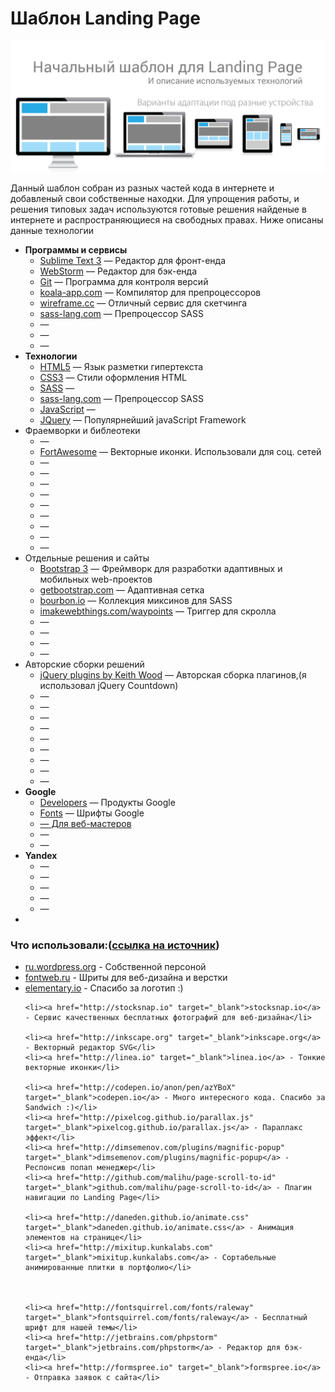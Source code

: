 # Шаблон Landing Page

![Шаблон Landing Page](https://raw.githubusercontent.com/DmitriyRF/Start-land-page/master/adaptive.jpg)

<p>Данный шаблон собран из разных частей кода в интернете и добавленый свои собственные находки.
Для упрощения работы, и решения типовых задач используются готовые решения найденые в интернете и распространяющиеся на свободных правах. Ниже описаны данные технологии</p>


<ul>
	<li><b>Программы и сервисы</b>
		<ul>
			<li><a href="http://sublimetext.com" target="_blank">Sublime Text 3</a> — Редактор для фронт-енда</li>
			<li><a href="http://jetbrains.com/phpstorm" target="_blank">WebStorm</a> — Редактор для бэк-енда</li>
			<li><a href="http://gist.github.com/agragregra" target="_blank">Git</a> — Программа для контроля версий</li>
			<li><a href="http://koala-app.com" target="_blank">koala-app.com</a> — Компилятор для препроцессоров</li>
			<li><a href="http://wireframe.cc/fEKu0b" target="_blank">wireframe.cc</a> — Отличный сервис для скетчинга</li>
			<li><a href="http://sass-lang.com" target="_blank">sass-lang.com</a> — Препроцессор SASS</li>
			<li><a href="" target="_blank"></a> — </li>
			<li><a href="" target="_blank"></a> — </li>
			<li><a href="" target="_blank"></a> — </li>
		</ul>
	</li>
	<li><b>Технологии</b>
		<ul>
			<li><a href="http://www.w3schools.com/html/html_basic.asp" target="_blank" >HTML5</a> — Язык разметки гипертекста</li>
			<li><a href="https://webref.ru/css/" target="_blank" >CSS3</a> — Стили оформления HTML </li>
			<li><a href="http://sass-scss.ru/" target="_blank" >SASS</a> — </li>
			<li><a href="http://sass-lang.com" target="_blank">sass-lang.com</a> — Препроцессор SASS</li>
			<li><a href="" target="_blank" >JavaScript</a> — </li>
			<li><a href="http://jquery.com/" target="_blank">JQuery</a> — Популярнейший javaScript Framework</li>
		</ul>
	</li>
	<li>Фраемворки и библеотеки
		<ul>
			<li><a href="" target="_blank"></a> — </li>
			<li><a href="http://fortawesome.github.io/Font-Awesome" target="_blank">FortAwesome</a> — Векторные иконки. Использовали для соц. сетей</li>
			<li><a href="" target="_blank"></a> — </li>
			<li><a href="" target="_blank"></a> — </li>
			<li><a href="" target="_blank"></a> — </li>
			<li><a href="" target="_blank"></a> — </li>
			<li><a href="" target="_blank"></a> — </li>
			<li><a href="" target="_blank"></a> — </li>
			<li><a href="" target="_blank"></a> — </li>
			<li><a href="" target="_blank"></a> — </li>
			<li><a href="" target="_blank"></a> — </li>
		</ul>
	</li>
	<li>Отдельные решения и сайты
		<ul>
			<li><a href="http://bootstrap-3.ru/css.php#grid" target="_blank">Bootstrap 3</a> — Фреймворк для разработки адаптивных и мобильных web-проектов</li>
			<li><a href="http://getbootstrap.com" target="_blank">getbootstrap.com</a> — Адаптивная сетка</li>
			<li><a href="http://bourbon.io" target="_blank">bourbon.io</a> — Коллекция миксинов для SASS</li>
			<li><a href="http://imakewebthings.com/waypoints" target="_blank">imakewebthings.com/waypoints</a> — Триггер для скролла</li>
			<li><a href="" target="_blank"></a> — </li>
			<li><a href="" target="_blank"></a> — </li>
			<li><a href="" target="_blank"></a> — </li>
			<li><a href="" target="_blank"></a> — </li>
		</ul>
	</li>
	<li>Авторские сборки решений
		<ul>
			<li><a href="http://keith-wood.name/">jQuery plugins by Keith Wood</a> — Авторская сборка плагинов,(я использовал jQuery Countdown)</li>
			<li><a href="" target="_blank"></a> — </li>
			<li><a href="" target="_blank"></a> — </li>
			<li><a href="" target="_blank"></a> — </li>
			<li><a href="" target="_blank"></a> — </li>
			<li><a href="" target="_blank"></a> — </li>
			<li><a href="" target="_blank"></a> — </li>
			<li><a href="" target="_blank"></a> — </li>
			<li><a href="" target="_blank"></a> — </li>
			<li><a href="" target="_blank"></a> — </li>
		</ul>
	</li>
	<li><b>Google</b>
		<ul>
			<li><a href="https://developers.google.com/" target="_blank">Developers</a> — Продукты Google</li>
			<li><a href="https://fonts.google.com/" target="_blank">Fonts</a> — Шрифты Google</li>
			<li><a href="https://www.google.com/intl/ru/webmasters" target="_blank"> — Для веб-мастеров</a></li>
			<li><a href="" target="_blank"></a> — </li>
			<li><a href="" target="_blank"></a> — </li>
		</ul>
	</li>
	<li><b>Yandex</b>
		<ul>
			<li><a href="" target="_blank"></a> — </li>
			<li><a href="" target="_blank"></a> — </li>
			<li><a href="" target="_blank"></a> — </li>
			<li><a href="" target="_blank"></a> — </li>
			<li><a href="" target="_blank"></a> — </li>
		</ul>
	</li>
	<li><a href=""></a></li>
</ul>

<h3>Что использовали:(<a href="https://github.com/agragregra/wordpress-landing-page-lesson">ссылка на источник</a>)</h3>

<ul>
	<li><a href="http://ru.wordpress.org" target="_blank">ru.wordpress.org</a> - Собственной персоной</li>
	<li><a href="http://fontweb.ru" target="_blank">fontweb.ru</a> - Шриты для веб-дизайна и верстки</li>
	<li><a href="http://elementary.io" target="_blank">elementary.io</a> - Спасибо за логотип :)</li>
	
	<li><a href="http://stocksnap.io" target="_blank">stocksnap.io</a> - Сервис качественных бесплатных фотографий для веб-дизайна</li>
	
	<li><a href="http://inkscape.org" target="_blank">inkscape.org</a> - Векторный редактор SVG</li>
	<li><a href="http://linea.io" target="_blank">linea.io</a> - Тонкие векторные иконки</li>
	
	<li><a href="http://codepen.io/anon/pen/azYBoX" target="_blank">codepen.io</a> - Много интересного кода. Спасибо за Sandwich :)</li>
	<li><a href="http://pixelcog.github.io/parallax.js" target="_blank">pixelcog.github.io/parallax.js</a> - Параллакс эффект</li>
	<li><a href="http://dimsemenov.com/plugins/magnific-popup" target="_blank">dimsemenov.com/plugins/magnific-popup</a> - Респонсив попап менеджер</li>
	<li><a href="http://github.com/malihu/page-scroll-to-id" target="_blank">github.com/malihu/page-scroll-to-id</a> - Плагин навигации по Landing Page</li>
	
	<li><a href="http://daneden.github.io/animate.css" target="_blank">daneden.github.io/animate.css</a> - Анимация элементов на странице</li>
	<li><a href="http://mixitup.kunkalabs.com" target="_blank">mixitup.kunkalabs.com</a> - Сортабельные анимированные плитки в портфолио</li>
	
	
	
	<li><a href="http://fontsquirrel.com/fonts/raleway" target="_blank">fontsquirrel.com/fonts/raleway</a> - Бесплатный шрифт для нашей темы</li>
	<li><a href="http://jetbrains.com/phpstorm" target="_blank">jetbrains.com/phpstorm</a> - Редактор для бэк-енда</li>
	<li><a href="http://formspree.io" target="_blank">formspree.io</a> - Отправка заявок с сайта</li>
</ul>
